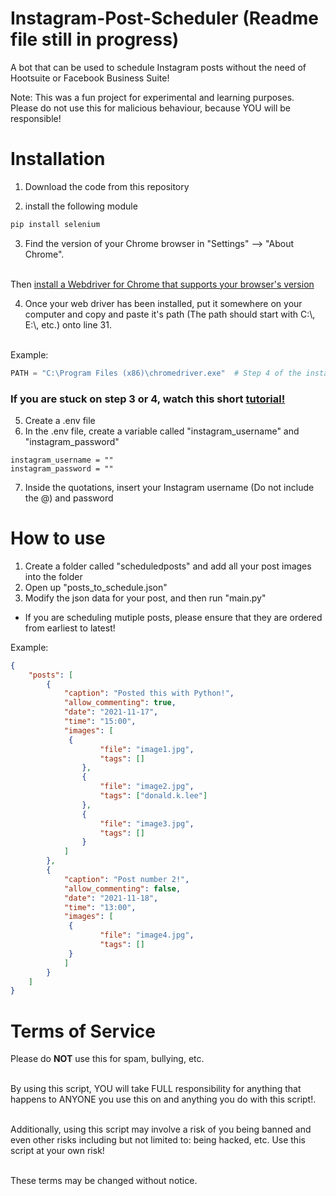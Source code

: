 # Instagram-Post-Scheduler (Readme file still in progress)

A bot that can be used to schedule Instagram posts without the need of Hootsuite or Facebook Business Suite!

Note: This was a fun project for experimental and learning purposes. 
</br> Please do not use this for malicious behaviour, because YOU will be responsible! 

# Installation
1. Download the code from this repository

2. install the following module
```python
pip install selenium
```

3. Find the version of your Chrome browser in "Settings" --> "About Chrome". 

</br>Then [install a Webdriver for Chrome that supports your browser's version](https://sites.google.com/a/chromium.org/chromedriver/downloads)

4. Once your web driver has been installed, put it somewhere on your computer and copy and paste it's path (The path should start with C:\\, E:\\, etc.) onto line 31.

</br> Example:
```python
PATH = "C:\Program Files (x86)\chromedriver.exe"  # Step 4 of the installations instructions 
```

### If you are stuck on step 3 or 4, watch this short [tutorial!](https://www.youtube.com/watch?v=Xjv1sY630Uc&feature=youtu.be&t=260)
5. Create a .env file
6. In the .env file, create a variable called "instagram_username" and "instagram_password"

```env
instagram_username = ""
instagram_password = ""
```
7. Inside the quotations, insert your Instagram username (Do not include the @) and password

# How to use
1. Create a folder called "scheduledposts" and add all your post images into the folder
2. Open up "posts_to_schedule.json"
3. Modify the json data for your post, and then run "main.py"
- If you are scheduling mutiple posts, please ensure that they are ordered from earliest to latest!

Example:
```json
{
    "posts": [
        {
            "caption": "Posted this with Python!",
            "allow_commenting": true,
            "date": "2021-11-17",
            "time": "15:00",
            "images": [
             {
                    "file": "image1.jpg",
                    "tags": []
                },
                {
                    "file": "image2.jpg",
                    "tags": ["donald.k.lee"]
                },
                {
                    "file": "image3.jpg",
                    "tags": []
                }
            ]
        },
        {
            "caption": "Post number 2!",
            "allow_commenting": false,
            "date": "2021-11-18",
            "time": "13:00",
            "images": [
             {
                    "file": "image4.jpg",
                    "tags": []
             }
            ]
        }
    ]
}
```

# Terms of Service 
Please do **NOT** use this for spam, bullying, etc. 

</br> By using this script, YOU will take FULL responsibility for anything that happens to ANYONE you use this on and anything you do with this script!. 

</br> Additionally, using this script may involve a risk of you being banned and even other risks including but not limited to: being hacked, etc. Use this script at your own risk!

</br> These terms may be changed without notice.
